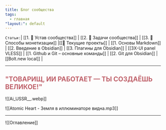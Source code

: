 ```yaml
---
title: Блог сообщества
tags:
  - главная
"layout:": default
---
```

`Статьи:`| [[1. 📜 Устав сообщества]] | [[2. 📝 Задачи сообщества]] | [[3. 💸 Способы монетизации]] |[[🔄 Текущие проекты]]  | [[1. Основы Markdown]] | [[2. Введение в Obsidian]] | [[3. Плагины для Obsidian]] | [[3X-UI panel VLESS]] | [[1. Github и Git – основные команды]] | [[2. Git для Obsidian]] | [[Bolt.new local]] |

---
## <font color="#bf616a">"ТОВАРИЩ, ИИ РАБОТАЕТ — ТЫ СОЗДАЁШЬ ВЕЛИКОЕ!"</font>
![[Ai_USSR__.webp]]

![[Atomic Heart - Земля в иллюминаторе видна.mp3]]

---

![[Оглавление]]